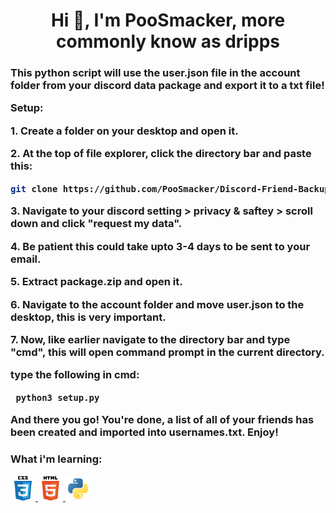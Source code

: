 <h1 align="center">Hi 👋, I'm PooSmacker, more commonly know as dripps</h1>

<h3 align="left">This python script will use the user.json file in the account folder from your discord data package and export it to a txt file!
<p>
<p align="left">Setup:
<p align="left">1. Create a folder on your desktop and open it.
<p align="left">2. At the top of file explorer, click the directory bar and paste this:

 ```sh 
 git clone https://github.com/PooSmacker/Discord-Friend-Backup.git
```
<p align="left">3. Navigate to your discord setting > privacy & saftey > scroll down and click "request my data".
<p align="left">4. Be patient this could take upto 3-4 days to be sent to your email.
<p align="left">5. Extract package.zip and open it.
<p align="left">6. Navigate to the account folder and move user.json to the desktop, this is very important.
<p align="left">7. Now, like earlier navigate to the directory bar and type "cmd", this will open command prompt in the current directory.
<p align="left">type the following in cmd:

```sh
 python3 setup.py
```
<p align="left">And there you go! You're done, a list of all of your friends has been created and imported into usernames.txt. Enjoy!

<h3 align="left">What i'm learning:</h3>
<p align="left"> <a href="https://www.w3schools.com/css/" target="_blank" rel="noreferrer"> <img src="https://raw.githubusercontent.com/devicons/devicon/master/icons/css3/css3-original-wordmark.svg" alt="css3" width="40" height="40"/> </a> <a href="https://www.w3.org/html/" target="_blank" rel="noreferrer"> <img src="https://raw.githubusercontent.com/devicons/devicon/master/icons/html5/html5-original-wordmark.svg" alt="html5" width="40" height="40"/> </a> <a href="https://www.python.org" target="_blank" rel="noreferrer"> <img src="https://raw.githubusercontent.com/devicons/devicon/master/icons/python/python-original.svg" alt="python" width="40" height="40"/> </a> </p>
